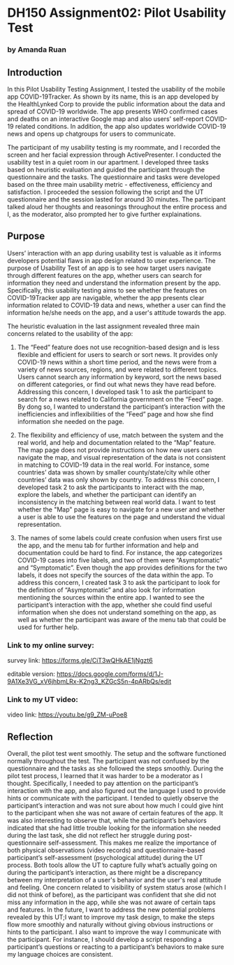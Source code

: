 # DH150 Assignment02: Pilot Usability Test 
### by Amanda Ruan

## Introduction
In this Pilot Usability Testing Assignment, I tested the usability of the mobile app COVID-19Tracker. As shown by its name, this is an app developed by the HealthLynked Corp to provide the public information about the data and spread of COVID-19 worldwide. The app presents WHO confirmed cases and deaths on an interactive Google map and also users’ self-report COVID-19 related conditions. In addition, the app also updates worldwide COVID-19 news and opens up chatgroups for users to communicate. 

The participant of my usability testing is my roommate, and I recorded the screen and her facial expression through ActivePresenter. I conducted the usability test in a quiet room in our apartment. I developed three tasks based on heuristic evaluation and guided the participant through the questionnaire and the tasks. The questionnaire and tasks were developed based on the three main usability metric - effectiveness, efficiency and satisfaction. I proceeded the session following the script and the UT questionnaire and the session lasted for around 30 minutes. The participant talked aloud her thoughts and reasonings throughout the entire process and I, as the moderator, also prompted her to give further explainations. 

## Purpose

Users’ interaction with an app during usability test is valuable as it informs developers potential flaws in app design related to user experience. The purpose of Usability Test of an app is to see how target users navigate through different features on the app, whether users can search for information they need and understand the information present by the app. Specifically, this usability testing aims to see whether the features on COVID-19Tracker app are navigable, whether the app presents clear information related to COVID-19 data and news, whether a user can find the information he/she needs on the app, and a user's attitude towards the app.  

The heuristic evaluation in the last assignment revealed three main concerns related to the usability of the app:

1.	The “Feed” feature does not use recognition-based design and is less flexible and efficient for users to search or sort news. It provides only COVID-19 news within a short time period, and the news were from a variety of news sources, regions, and were related to different topics. Users cannot search any information by keyword, sort the news based on different categories, or find out what news they have read before. Addressing this concern, I developed task 1 to ask the participant to search for a news related to California government on the “Feed” page. By dong so, I wanted to understand the participant’s interaction with the inefficiencies and inflexibilities of the “Feed” page and how she find information she needed on the page.

2.	The flexibility and efficiency of use, match between the system and the real world, and help and documentation related to the “Map” feature. The map page does not provide instructions on how new users can navigate the map, and visual representation of the data is not consistent in matching to COVID-19 data in the real world. For instance, some countries’ data was shown by smaller county/state/city while other countries’ data was only shown by country. To address this concern, I developed task 2 to ask the participants to interact with the map, explore the labels, and whether the participant can identify an inconsistency in the matching between real world data. I want to test whether the "Map" page is easy to navigate for a new user and whether a user is able to use the features on the page and understand the vidual representation. 

3.	The names of some labels could create confusion when users first use the app, and the menu tab for further information and help and documentation could be hard to find. For instance, the app categorizes COVID-19 cases into five labels, and two of them were “Asymptomatic” and “Symptomatic”. Even though the app provides definitions for the two labels, it does not specify the sources of the data within the app. To address this concern, I created task 3 to ask the participant to look for the definition of “Asymptomatic” and also look for information mentioning the sources within the entire app. I wanted to see the participant’s interaction with the app, whether she could find useful information when she does not understand something on the app, as well as whether the participant was aware of the menu tab that could be used for further help. 

### Link to my online survey:

survey link: https://forms.gle/CiT3wQHkAE1jNgzt6

editable version: https://docs.google.com/forms/d/1J-9A1Xe3VG_xV6jhbmLRx-K2ng3_KZGcS5n-4pARbQs/edit

### Link to my UT video:

video link: https://youtu.be/g9_ZM-uPoe8

## Reflection

Overall, the pilot test went smoothly. The setup and the software functioned normally throughout the test. The participant was not confused by the questionnaire and the tasks as she followed the steps smoothly. During the pilot test process, I learned that it was harder to be a moderator as I thought. Specifically, I needed to pay attention on the participant’s interaction with the app, and also figured out the language I used to provide hints or communicate with the participant. I tended to quietly observe the participant’s interaction and was not sure about how much I could give hint to the participant when she was not aware of certain features of the app. It was also interesting to observe that, while the participant’s behaviors indicated that she had little trouble looking for the information she needed during the last task, she did not reflect her struggle during post-questionnaire self-assessment. This makes me realize the importance of both physical observations (video records) and questionnaire-based participant’s self-assessment (psychological attitude) during the UT process. Both tools allow the UT to capture fully what’s actually going on during the participant’s interaction, as there might be a discrepancy between my interpretation of a user's behavior and the user's real attitude and feeling. One concern related to visibility of system status arose (which I did not think of before), as the participant was confident that she did not miss any information in the app, while she was not aware of certain taps and features. In the future, I want to address the new potential problems revealed by this UT;I want to improve my task design, to make the steps flow more smoothly and naturally without giving obvious instructions or hints to the participant. I also want to improve the way I communicate with the participant. For instance, I should develop a script responding a participant’s questions or reacting to a participant’s behaviors to make sure my language choices are consistent.
